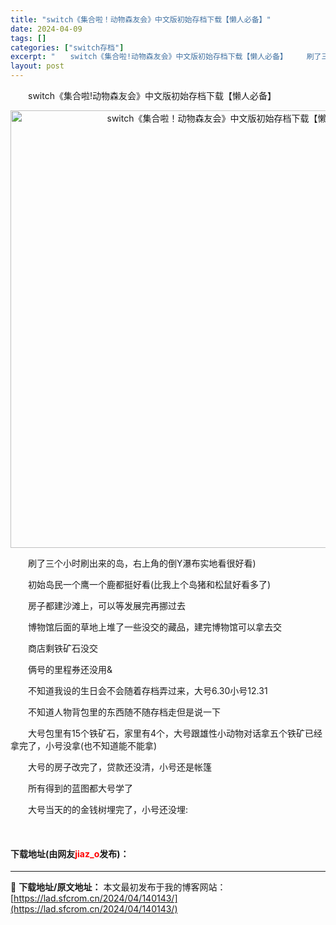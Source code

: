 ```yaml
---
title: "switch《集合啦！动物森友会》中文版初始存档下载【懒人必备】"
date: 2024-04-09
tags: []
categories: ["switch存档"]
excerpt: "　　switch《集合啦!动物森友会》中文版初始存档下载【懒人必备】 　　刷了三个小时刷出来的岛，右上角的倒Y瀑布实地看很好看) 　　初始岛民一个鹰一个鹿都挺好看(比我上个岛猪和松鼠好看多了) 　　房子都建沙滩上，可以等发展完再挪过去 　　博物馆后面的草地上堆了一些没交的藏品，建完博物馆可以拿去交 &hellip;"
layout: post
---
```


 <p>　　switch《集合啦!动物森友会》中文版初始存档下载【懒人必备】</p> <p align="center"><img align="" border="0" src="https://lad.sfcrom.cn/wp-content/uploads/2024/04/20240409_6614f3bbd6ba0.webp" width="700" alt="switch《集合啦！动物森友会》中文版初始存档下载【懒人必备】" /></p> <p>　　刷了三个小时刷出来的岛，右上角的倒Y瀑布实地看很好看)</p> <p>　　初始岛民一个鹰一个鹿都挺好看(比我上个岛猪和松鼠好看多了)</p> <p>　　房子都建沙滩上，可以等发展完再挪过去</p> <p>　　博物馆后面的草地上堆了一些没交的藏品，建完博物馆可以拿去交</p> <p>　　商店剩铁矿石没交</p> <p>　　俩号的里程券还没用&amp;</p> <p>　　不知道我设的生日会不会随着存档弄过来，大号6.30小号12.31</p> <p>　　不知道人物背包里的东西随不随存档走但是说一下</p> <p>　　大号包里有15个铁矿石，家里有4个，大号跟雄性小动物对话拿五个铁矿已经拿完了，小号没拿(也不知道能不能拿)</p> <p>　　大号的房子改完了，贷款还没清，小号还是帐篷</p> <p>　　所有得到的蓝图都大号学了</p> <p>　　大号当天的的金钱树埋完了，小号还没埋:</p> <p>&nbsp;</p> <p><h4>下载地址(由网友<font color="red">jiaz_o</font>发布)：</h4></p> 

---
📖 **下载地址/原文地址：** 本文最初发布于我的博客网站：[https://lad.sfcrom.cn/2024/04/140143/](https://lad.sfcrom.cn/2024/04/140143/)
